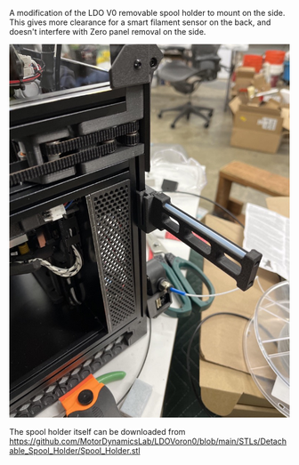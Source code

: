 A modification of the LDO V0 removable spool holder to mount on the side. This gives more clearance for a smart filament sensor on the back, and doesn't interfere with Zero panel removal on the side. 

![image](https://github.com/allenrowand/voron_mods/blob/main/V0.2/Removable_side_spool_holder/images/image_01.jpg)

The spool holder itself can be downloaded from https://github.com/MotorDynamicsLab/LDOVoron0/blob/main/STLs/Detachable_Spool_Holder/Spool_Holder.stl
